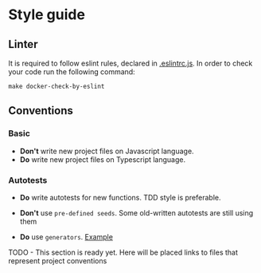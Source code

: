# Style guide


## Linter
It is required to follow eslint rules, declared in [.eslintrc.js](../.eslintrc.js). 
In order to check your code run the following command:

```
make docker-check-by-eslint
```

## Conventions

### Basic
* **Don't** write new project files on Javascript language.
* **Do** write new project files on Typescript language.

### Autotests
* **Do** write autotests for new functions. TDD style is preferable.

* **Don't** use `pre-defined seeds`. Some old-written autotests are still using them
* **Do** use `generators`. [Example](../test/integration/tags/tags-get.test.ts)


TODO - This section is ready yet. Here will be placed links to files that represent project conventions
